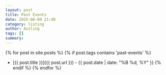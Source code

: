 ```yaml
---
layout: post
title: Past Events
date: 2025-06-09 21:48
category: listing
author: Aisling
tags: []
summary: 
---
```


{% for post in site.posts %}
    {% if post.tags contains 'past-events' %}
- [{{ post.title }}]({{ post.url }}) - {{ post.date | date: "%B %d, %Y" }}
    {% endif %}
{% endfor %}